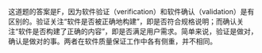 这道题的答案是F，因为软件验证（verification）和软件确认（validation）是有区别的。验证关注“软件是否被正确地构建”，即是否符合规格说明；而确认关注“软件是否构建了正确的内容”，即是否满足用户需求。简单来说，验证是做对，确认是做对的事。两者在软件质量保证工作中各有侧重，并不相同。